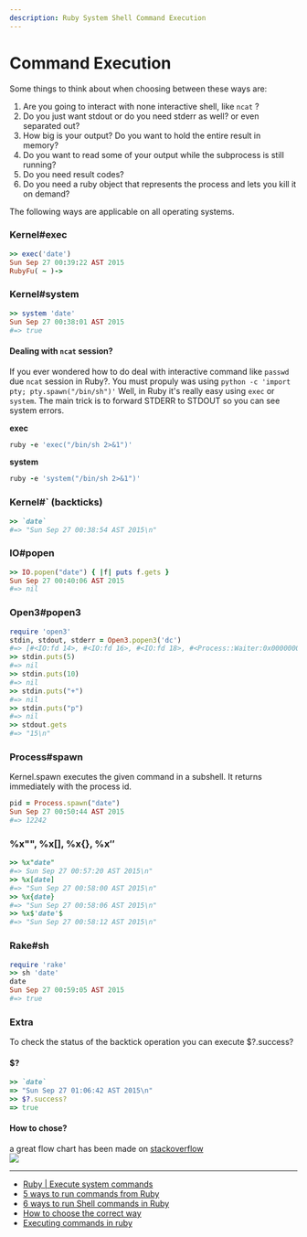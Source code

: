 ```yaml
---
description: Ruby System Shell Command Execution
---
```


# Command Execution

Some things to think about when choosing between these ways are:  
1. Are you going to interact with none interactive shell, like `ncat` ? 
2. Do you just want stdout or do you need stderr as well? or even separated out?  
3. How big is your output? Do you want to hold the entire result in memory?  
4. Do you want to read some of your output while the subprocess is still running?  
5. Do you need result codes?  
6. Do you need a ruby object that represents the process and lets you kill it on demand?


The following ways are applicable on all operating systems.

### Kernel\#exec

```ruby
>> exec('date')
Sun Sep 27 00:39:22 AST 2015
RubyFu( ~ )-> 
```


### Kernel\#system

```ruby
>> system 'date'
Sun Sep 27 00:38:01 AST 2015
#=> true
```

#### Dealing with `ncat` session? 
If you ever wondered how to do deal with interactive command like `passwd` due `ncat` session in Ruby?. You must propuly was using `python -c 'import pty; pty.spawn("/bin/sh")'`
Well, in Ruby it's really easy using `exec` or `system`. The main trick is to forward STDERR to STDOUT so you can see system errors.

**exec**
```ruby
ruby -e 'exec("/bin/sh 2>&1")'
```
**system** 
```ruby
ruby -e 'system("/bin/sh 2>&1")'
```


### Kernel\#\` \(backticks\)

```ruby
>> `date`
#=> "Sun Sep 27 00:38:54 AST 2015\n"
```

### IO\#popen

```ruby
>> IO.popen("date") { |f| puts f.gets }
Sun Sep 27 00:40:06 AST 2015
#=> nil
```

### Open3\#popen3

```ruby
require 'open3'
stdin, stdout, stderr = Open3.popen3('dc') 
#=> [#<IO:fd 14>, #<IO:fd 16>, #<IO:fd 18>, #<Process::Waiter:0x00000002f68bd0 sleep>]
>> stdin.puts(5)
#=> nil
>> stdin.puts(10)
#=> nil
>> stdin.puts("+")
#=> nil
>> stdin.puts("p")
#=> nil
>> stdout.gets
#=> "15\n"
```

### Process\#spawn

Kernel.spawn executes the given command in a subshell. It returns immediately with the process id.

```ruby
pid = Process.spawn("date")
Sun Sep 27 00:50:44 AST 2015
#=> 12242
```

### %x"", %x\[\], %x{}, %x$''$

```ruby
>> %x"date"
#=> Sun Sep 27 00:57:20 AST 2015\n"
>> %x[date]
#=> "Sun Sep 27 00:58:00 AST 2015\n"
>> %x{date}
#=> "Sun Sep 27 00:58:06 AST 2015\n"
>> %x$'date'$
#=> "Sun Sep 27 00:58:12 AST 2015\n"
```

### Rake\#sh

```ruby
require 'rake'
>> sh 'date'
date
Sun Sep 27 00:59:05 AST 2015
#=> true
```

### Extra

To check the status of the backtick operation you can execute $?.success?

#### $?

```ruby
>> `date`
=> "Sun Sep 27 01:06:42 AST 2015\n"
>> $?.success?
=> true
```

#### How to chose?

a great flow chart has been made on [stackoverflow](http://stackoverflow.com/a/37329716/967283)   
![](../../images/module02/cmd_exec_chart.png)

---

* [Ruby \| Execute system commands](http://king-sabri.net/?p=2553)
* [5 ways to run commands from Ruby](http://mentalized.net/journal/2010/03/08/5-ways-to-run-commands-from-ruby/)
* [6 ways to run Shell commands in Ruby](http://tech.natemurray.com/2007/03/ruby-shell-commands.html)
* [How to choose the correct way](http://stackoverflow.com/a/4413/967283)
* [Executing commands in ruby](http://blog.bigbinary.com/2012/10/18/backtick-system-exec-in-ruby.html)



